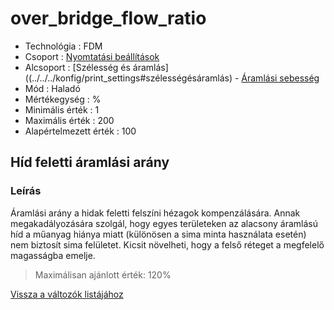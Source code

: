 # over\_bridge\_flow\_ratio

* Technológia : FDM
* Csoport : [Nyomtatási beállítások](../../../konfig/print_settings)
* Alcsoport : \[Szélesség és áramlás\]\(\(../../../konfig/print\_settings\#szélességésáramlás\) - [Áramlási sebesség](../../../konfig/print_settings#áramlásisebesség)
* Mód : Haladó
* Mértékegység : %
* Minimális érték :  1
* Maximális érték :  200
* Alapértelmezett érték : 100

## Híd feletti áramlási arány

### Leírás

Áramlási arány a hidak feletti felszíni hézagok kompenzálására. Annak megakadályozására szolgál, hogy egyes területeken az alacsony áramlású híd a műanyag hiánya miatt \(különösen a sima minta használata esetén\) nem biztosít sima felületet. Kicsit növelheti, hogy a felső réteget a megfelelő magasságba emelje.

> Maximálisan ajánlott érték: 120%

[Vissza a változók listájához](../../variable_list)


